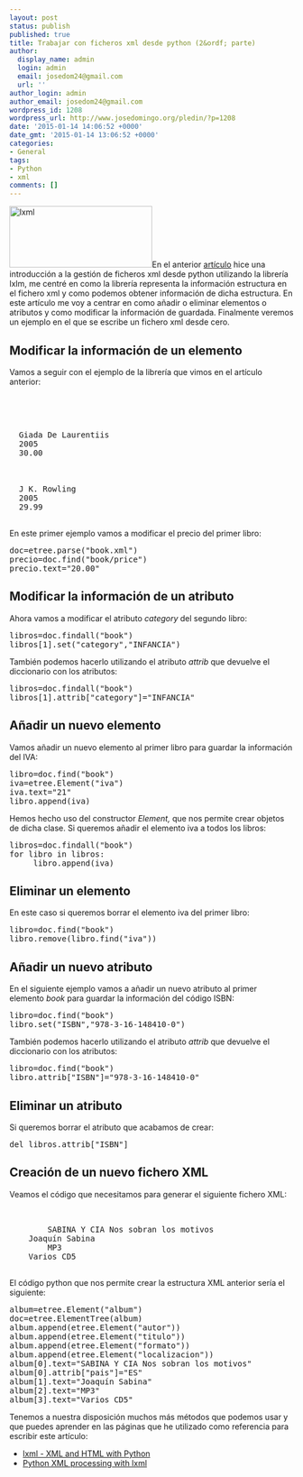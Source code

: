 ```yaml
---
layout: post
status: publish
published: true
title: Trabajar con ficheros xml desde python (2&ordf; parte)
author:
  display_name: admin
  login: admin
  email: josedom24@gmail.com
  url: ''
author_login: admin
author_email: josedom24@gmail.com
wordpress_id: 1208
wordpress_url: http://www.josedomingo.org/pledin/?p=1208
date: '2015-01-14 14:06:52 +0000'
date_gmt: '2015-01-14 13:06:52 +0000'
categories:
- General
tags:
- Python
- xml
comments: []
---
```

<p><a class="thumbnail" href="http://www.josedomingo.org/pledin/wp-content/uploads/2015/01/lxml.jpeg"><img class="alignright size-full wp-image-1205" src="http://www.josedomingo.org/pledin/wp-content/uploads/2015/01/lxml.jpeg" alt="lxml" width="253" height="109" /></a>En el anterior <a title="Trabajar con ficheros xml desde python (1&ordf; parte)" href="http://www.josedomingo.org/pledin/2015/01/trabajar-con-ficheros-xml-desde-python_1/">art&iacute;culo</a> hice una introducci&oacute;n a la gesti&oacute;n de ficheros xml desde python utilizando la librer&iacute;a lxlm, me centr&eacute; en como la librer&iacute;a representa la informaci&oacute;n estructura en el fichero xml y como podemos obtener informaci&oacute;n de dicha estructura. En este art&iacute;culo me voy a centrar en como a&ntilde;adir o eliminar elementos o atributos y como modificar la informaci&oacute;n de guardada. Finalmente veremos un ejemplo en el que se escribe un fichero xml desde cero.</p>
<h2>Modificar la informaci&oacute;n de un elemento</h2>
<p>Vamos a seguir con el ejemplo de la librer&iacute;a que vimos en el art&iacute;culo anterior:</p>
<pre><?xml version="1.0" encoding="utf-8"?>
<bookstore>
<book category="COOKING">
&nbsp; <title lang="en">Everyday Italian</title>
&nbsp; <author>Giada De Laurentiis</author>
&nbsp; <year>2005</year>
&nbsp; <price>30.00</price>
</book>
<book category="CHILDREN">
&nbsp; <title lang="en">Harry Potter</title>
&nbsp; <author>J K. Rowling</author>
&nbsp; <year>2005</year>
&nbsp; <price>29.99</price>
</book>
</bookstore></pre>
<p>En este primer ejemplo vamos a modificar el precio del primer libro:</p>
<pre>doc=etree.parse("book.xml")
precio=doc.find("book/price")
precio.text="20.00"</pre>
<h2>Modificar la informaci&oacute;n de un atributo</h2>
<p>Ahora vamos a modificar el atributo <em>category</em> del segundo libro:</p>
<pre>libros=doc.findall("book")
libros[1].set("category","INFANCIA")
</pre>
<p>Tambi&eacute;n podemos hacerlo utilizando el atributo <em>attrib </em>que devuelve el diccionario con los atributos:</p>
<pre>libros=doc.findall("book")
libros[1].attrib["category"]="INFANCIA"</pre>
<p><!--more--></p>
<h2>A&ntilde;adir un nuevo elemento</h2>
<p>Vamos a&ntilde;adir un nuevo elemento al primer libro para guardar la informaci&oacute;n del IVA:</p>
<pre>libro=doc.find("book")
iva=etree.Element("iva")
iva.text="21"
libro.append(iva)</pre>
<p>Hemos hecho uso del constructor <em>Element, </em>que nos permite crear objetos de dicha clase. Si queremos a&ntilde;adir el elemento iva a todos los libros:</p>
<pre>libros=doc.findall("book")
for libro in libros:
&nbsp;&nbsp;&nbsp;&nbsp; libro.append(iva)</pre>
<h2>Eliminar un elemento</h2>
<p>En este caso si queremos borrar el elemento iva del primer libro:</p>
<pre>libro=doc.find("book")
libro.remove(libro.find("iva"))
</pre>
<h2>A&ntilde;adir un nuevo atributo</h2>
<p>En el siguiente ejemplo vamos a a&ntilde;adir un nuevo atributo al primer elemento <em>book </em>para guardar la informaci&oacute;n del c&oacute;digo ISBN:</p>
<pre>libro=doc.find("book")
libro.set("ISBN","978-3-16-148410-0")
</pre>
<p>Tambi&eacute;n podemos hacerlo utilizando el atributo <em>attrib </em>que devuelve el diccionario con los atributos:</p>
<pre>libro=doc.find("book")
libro.attrib["ISBN"]="978-3-16-148410-0"</pre>
<h2>Eliminar un atributo</h2>
<p>Si queremos borrar el atributo que acabamos de crear:</p>
<pre>del libros.attrib["ISBN"]</pre>
<h2>Creaci&oacute;n de un nuevo fichero XML</h2>
<p>Veamos el c&oacute;digo que necesitamos para generar el siguiente fichero XML:</p>
<pre class="codigo"><?xml version="1.0" encoding="UTF-8" ?>
<album> 
        <autor pais="ES">SABINA Y CIA Nos sobran los motivos</autor> 
	<titulo>Joaqu&iacute;n Sabina</titulo> 	
        <formato>MP3</formato> 
	<localizacion>Varios CD5 </localizacion>
</album>
</pre>
<p>El c&oacute;digo python que nos permite crear la estructura XML anterior ser&iacute;a el siguiente:</p>
<pre class="codigo">album=etree.Element("album")
doc=etree.ElementTree(album)
album.append(etree.Element("autor"))
album.append(etree.Element("titulo"))
album.append(etree.Element("formato"))
album.append(etree.Element("localizacion"))
album[0].text="SABINA Y CIA Nos sobran los motivos"
album[0].attrib["pais"]="ES"
album[1].text="Joaqu&iacute;n Sabina"
album[2].text="MP3"
album[3].text="Varios CD5"</pre>
<p>Tenemos a nuestra disposici&oacute;n muchos m&aacute;s m&eacute;todos que podemos usar y que puedes aprender en las p&aacute;ginas que he utilizado como referencia para escribir este art&iacute;culo:</p>
<ul>
<li class="programlisting"><a href="http://lxml.de/">lxml - XML and HTML with Python</a></li>
<li class="programlisting"><a href="http://infohost.nmt.edu/tcc/help/pubs/pylxml/web/index.html">Python XML processing with lxml</a></li>
</ul>
